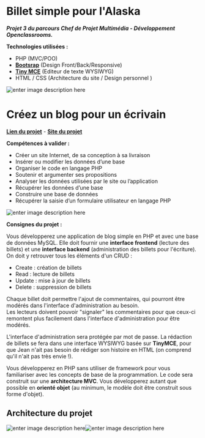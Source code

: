 # Billet simple pour l'Alaska

***Projet 3 du parcours Chef de Projet Multimédia - Développement Openclassrooms.***

**Technologies utilisées :**

 - PHP (MVC/POO)
 - [**Bootsrap**](https://getbootstrap.com) (Design Front/Back/Responsive)
 - **[Tiny MCE](https://www.tiny.cloud)** (Editeur de texte WYSIWYG)
 - HTML / CSS (Architecture du site / Design personnel )

![enter image description here](https://cdn.discordapp.com/attachments/395859711825805317/506673404934619136/6d22e5c9-dbc2-46ca-9d93-4093b8ca6f8a.png)


# Créez un blog pour un écrivain

[**Lien du projet**](https://openclassrooms.com/fr/projects/creez-un-blog-pour-un-ecrivain) - [**Site du projet**](http://blog.omen-design.com)

**Compétences à valider :**

 -   Créer un site Internet, de sa conception à sa livraison
-   Insérer ou modifier les données d’une base
-   Organiser le code en langage PHP
-   Soutenir et argumenter ses propositions
-   Analyser les données utilisées par le site ou l’application
-   Récupérer les données d’une base
-   Construire une base de données
-   Récupérer la saisie d’un formulaire utilisateur en langage PHP

![enter image description here](https://cdn.discordapp.com/attachments/395859711825805317/606118740467384331/unknown.png)

**Consignes du projet :**

 Vous développerez une application de blog simple en PHP et avec une base de données MySQL. Elle doit fournir une **interface frontend** (lecture des billets) et une **interface backend** (administration des billets pour l'écriture). On doit y retrouver tous les éléments d'un CRUD :
 -   Create : création de billets
-   Read : lecture de billets
-   Update : mise à jour de billets
-   Delete : suppression de billets

Chaque billet doit permettre l'ajout de commentaires, qui pourront être modérés dans l'interface d'administration au besoin.  
Les lecteurs doivent pouvoir "signaler" les commentaires pour que ceux-ci remontent plus facilement dans l'interface d'administration pour être modérés.

L'interface d'administration sera protégée par mot de passe. La rédaction de billets se fera dans une interface WYSIWYG basée sur **TinyMCE**, pour que Jean n'ait pas besoin de rédiger son histoire en HTML (on comprend qu'il n'ait pas très envie !).

Vous développerez en PHP sans utiliser de framework pour vous familiariser avec les concepts de base de la programmation. Le code sera construit sur une **architecture MVC**. Vous développerez autant que possible en **orienté objet** (au minimum, le modèle doit être construit sous forme d'objet).

## Architecture du projet
![enter image description here](https://cdn.discordapp.com/attachments/395859711825805317/606118172122152970/ss2019-07-31at03.33.32.png)![enter image description here](https://cdn.discordapp.com/attachments/395859711825805317/606119170609905683/dff46df56d.png)
